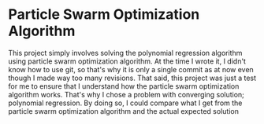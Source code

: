 # Particle Swarm Optimization Algorithm

This project simply involves solving the polynomial regression algorithm using particle swarm optimization algorithm. At the time I wrote it, I didn't know how to use git, so that's why it is only a single commit as at now even though I made way too many revisions. That said, this project was just a test for me to ensure that I understand how the particle swarm optimization algorithm works. That's why I chose a problem with converging solution; polynomial regression. By doing so, I could compare what I get from the particle swarm optimization algorithm and the actual expected solution
